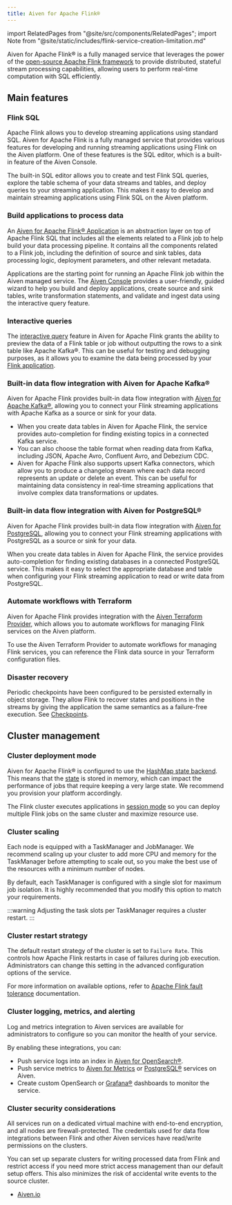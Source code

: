 ```yaml
---
title: Aiven for Apache Flink®
---
```


import RelatedPages from "@site/src/components/RelatedPages";
import Note from "@site/static/includes/flink-service-creation-limitation.md"

<Note/>

Aiven for Apache Flink® is a fully managed service that leverages the power of the [open-source Apache Flink framework](https://flink.apache.org/) to provide distributed, stateful stream processing capabilities, allowing users to perform real-time computation with SQL efficiently.

## Main features

### Flink SQL

Apache Flink allows you to develop streaming applications using standard
SQL. Aiven for Apache Flink is a fully managed service that provides
various features for developing and running streaming applications using
Flink on the Aiven platform. One of these features is the SQL editor,
which is a built-in feature of the Aiven Console.

The built-in SQL
editor allows you to create and test Flink SQL queries, explore
the table schema of your data streams and tables, and deploy queries to
your streaming application. This makes it easy to develop and maintain
streaming applications using Flink SQL on the Aiven platform.

### Build applications to process data

An [Aiven for Apache Flink® Application](/docs/products/flink/concepts/flink-applications)
is an abstraction layer on top of Apache Flink SQL that
includes all the elements related to a Flink job to help build your data
processing pipeline. It contains all the components related to a Flink
job, including the definition of source and sink tables, data processing
logic, deployment parameters, and other relevant metadata.

Applications are the starting point for running an Apache Flink job
within the Aiven managed service. The [Aiven
Console](https://console.aiven.io/) provides a user-friendly, guided
wizard to help you build and deploy applications, create source and sink
tables, write transformation statements, and validate and ingest data
using the interactive query feature.

### Interactive queries

The
[interactive query](/docs/products/flink/concepts/supported-syntax-sql-editor) feature in Aiven for Apache Flink grants the ability to
preview the data of a Flink table or job without outputting the rows to
a sink table like Apache Kafka®. This can be useful for testing and
debugging purposes, as it allows you to examine the data being processed
by your
[Flink application](/docs/products/flink/concepts/flink-applications).

### Built-in data flow integration with Aiven for Apache Kafka®

Aiven for Apache Flink provides built-in data flow integration with
[Aiven for Apache Kafka®](/docs/products/kafka), allowing you to connect your Flink
streaming applications with Apache Kafka as a source or sink for your
data.

-   When you create data tables in Aiven for Apache Flink, the service
    provides auto-completion for finding existing topics in a connected
    Kafka service.
-   You can also choose the table format when reading data from Kafka,
    including JSON, Apache Avro, Confluent Avro, and Debezium CDC.
-   Aiven for Apache Flink also supports upsert Kafka connectors, which
    allow you to produce a changelog stream where each data record
    represents an update or delete an event. This can be useful for
    maintaining data consistency in real-time streaming applications
    that involve complex data transformations or updates.

### Built-in data flow integration with Aiven for PostgreSQL®

Aiven for Apache Flink provides built-in data flow integration with
[Aiven for PostgreSQL](/docs/products/postgresql), allowing you to connect your Flink
streaming applications with PostgreSQL as a source or sink for your
data.

When you create data tables in Aiven for Apache Flink, the service
provides auto-completion for finding existing databases in a connected
PostgreSQL service. This makes it easy to select the appropriate
database and table when configuring your Flink streaming application to
read or write data from PostgreSQL.

### Automate workflows with Terraform

Aiven for Apache Flink provides integration with the [Aiven Terraform
Provider](/docs/tools/terraform), which allows you to automate workflows for managing Flink
services on the Aiven platform.

To use the Aiven Terraform Provider to
automate workflows for managing Flink services, you can reference the
Flink data source in your Terraform configuration files.

### Disaster recovery

Periodic checkpoints have been configured to be persisted externally in
object storage. They allow Flink to recover states and positions in the
streams by giving the application the same semantics as a failure-free
execution. See [Checkpoints](/docs/products/flink/concepts/checkpoints).

## Cluster management

### Cluster deployment mode

Aiven for Apache Flink® is configured to use the [HashMap state
backend](https://ci.apache.org/projects/flink/flink-docs-stable/api/java/org/apache/flink/runtime/state/hashmap/HashMapStateBackend.html).
This means that the
[state](https://nightlies.apache.org/flink/flink-docs-stable/docs/concepts/stateful-stream-processing/#what-is-state)
is stored in memory, which can impact the performance of jobs that
require keeping a very large state. We recommend you provision your
platform accordingly.

The Flink cluster executes applications in [session
mode](https://nightlies.apache.org/flink/flink-docs-stable/docs/deployment/overview/#session-mode)
so you can deploy multiple Flink jobs on the same cluster and maximize resource use.

### Cluster scaling

Each node is equipped with a TaskManager and JobManager. We recommend
scaling up your cluster to add more CPU and memory for the TaskManager
before attempting to scale out, so you make the best use of the
resources with a minimum number of nodes.

By default, each TaskManager is configured with a single slot for
maximum job isolation. It is highly recommended that you modify this
option to match your requirements.

:::warning
Adjusting the task slots per TaskManager requires a cluster restart.
:::

### Cluster restart strategy

The default restart strategy of the cluster is set to `Failure Rate`.
This controls how Apache Flink restarts in case of failures during job
execution. Administrators can change this setting in the advanced
configuration options of the service.

For more information on available options, refer to [Apache Flink fault
tolerance](https://nightlies.apache.org/flink/flink-docs-master/docs/deployment/config/#fault-tolerance)
documentation.

### Cluster logging, metrics, and alerting

Log and metrics integration to Aiven services are available for
administrators to configure so you can monitor the health of your
service.

By enabling these integrations, you can:

- Push service logs into an index in [Aiven for OpenSearch®](/docs/products/opensearch).
- Push service metrics to [Aiven for Metrics](/docs/products/metrics)
  or [PostgreSQL®](/docs/products/postgresql) services on Aiven.
- Create custom OpenSearch or [Grafana®](/docs/products/grafana) dashboards to
  monitor the service.

### Cluster security considerations

All services run on a dedicated virtual machine with end-to-end
encryption, and all nodes are firewall-protected. The credentials used
for data flow integrations between Flink and other Aiven services have
read/write permissions on the clusters.

You can set up separate clusters
for writing processed data from Flink and restrict access if you need
more strict access management than our default setup offers. This also
minimizes the risk of accidental write events to the source cluster.

<RelatedPages/>

- [Aiven.io](https://aiven.io/flink)
